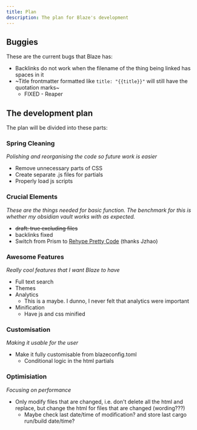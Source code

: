 ```yaml
---
title: Plan
description: The plan for Blaze's development
---
```


## Buggies

These are the current bugs that Blaze has:

- Backlinks do not work when the filename of the thing being linked has spaces in it
- ~Title frontmatter formatted like `title: "{{title}}"` will still have the quotation marks~
    - FIXED - Reaper

## The development plan

The plan will be divided into these parts:

### Spring Cleaning

*Polishing and reorganising the code so future work is easier*

- Remove unnecessary parts of CSS
- Create separate .js files for partials
- Properly load js scripts

### Crucial Elements

*These are the things needed for basic function. The benchmark for this is whether my obsidian vault works with as expected.*

- ~~draft: true excluding files~~
- backlinks fixed
- Switch from Prism to [Rehype Pretty Code](https://rehype-pretty-code.netlify.app/) (thanks Jzhao)

### Awesome Features

*Really cool features that I want Blaze to have*

- Full text search
- Themes
- Analytics
    - This is a maybe. I dunno, I never felt that analytics were important
- Minification
    - Have js and css minified

### Customisation

*Making it usable for the user*

- Make it fully customisable from blazeconfig.toml
    - Conditional logic in the html partials

### Optimisiation

*Focusing on performance*

- Only modify files that are changed, i.e. don't delete all the html and replace, but change the html for files that are changed (wording???)
    - Maybe check last date/time of modification? and store last cargo run/build date/time?
